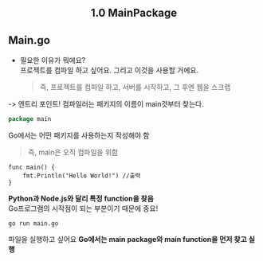 <h2 align="center">
  <strong>1.0 MainPackage</strong><br>
</h2>

## Main.go

- 필요한 이유가 뭐에요?  
  프로젝트를 컴파일 하고 싶어요. 그리고 이것을 사용할 거에요.
  > 즉, 프로젝트를 컴파일 하고, 서버를 시작하고, 그 후엔 웹을 스크랩

-> 엔트리 포인트!
컴파일러는 패키지의 이름이 main것부터 찾는다.

```go
package main
```

Go에서는 어떤 패키지를 사용하는지 작성해야 함

> 즉, main은 오직 컴파일을 위함

```
func main() {
	fmt.Println("Hello World!") //출력
}
```

<strong> Python과 Node.js와 달리 특정 function을 찾음 </strong>  
Go프로그램의 시작점이 되는 부분이기 때문에 중요!

```
go run main.go
```

파일을 실행하고 싶어요
<strong> Go에서는 main package와 main function을 먼저 찾고 실행 </strong>
